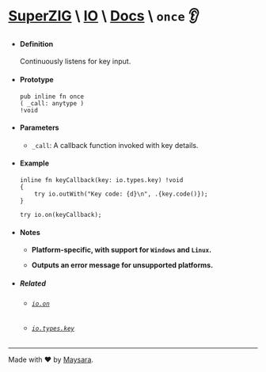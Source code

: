 # **[SuperZIG](https://github.com/Super-ZIG)** \ **[IO](../../README.md)** \ **[Docs](../readme.md)** \ **`once`** 👂

- #### **Definition**

    Continuously listens for key input.
    
- #### **Prototype**

    ```zig
    pub inline fn once
    ( _call: anytype ) 
    !void
    ```

- #### **Parameters**

  - `_call`: A callback function invoked with key details.

- #### **Example**

    ```zig
    inline fn keyCallback(key: io.types.key) !void
    {
        try io.outWith("Key code: {d}\n", .{key.code()});
    }

    try io.on(keyCallback);
    ```

- #### **Notes**

    - **Platform-specific, with support for `Windows` and `Linux`.**

    - **Outputs an error message for unsupported platforms.**

- ##### Related

  - ###### [`io.on`](./on.md)

  - ###### [`io.types.key`](../types/key.md)

---

Made with ❤️ by [Maysara](http://github.com/maysara-elshewehy).